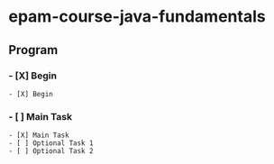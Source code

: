 # epam-course-java-fundamentals
## Program    
### - [X] Begin    
    - [X] Begin    
### - [ ] Main Task    
    - [X] Main Task    
    - [ ] Optional Task 1    
    - [ ] Optional Task 2        

